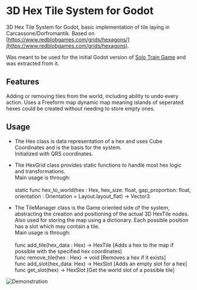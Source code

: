 # 3D Hex Tile System for Godot
3D Hex Tile System for Godot, basic implementation of tile laying in Carcassone/Dorfromantik.
Based on [https://www.redblobgames.com/grids/hexagons/](https://www.redblobgames.com/grids/hexagons).

Was meant to be used for the initial Godot version of [Solo Train Game](https://github.com/AriJalk/SoloTrainGameUnity/) and was extracted from it.

## Features
Adding or removing tiles from the world, including ability to undo every action.
Uses a Freeform map dynamic map meaning islands of seperated hexes could be created without needing to store empty ones.

## Usage
* The Hex class is data representation of a hex and uses Cube Coordinates and is the basis for the system.</br>
Initialized with QRS coordinates.

* The HexGrid class provides static functions to handle most hex logic and transformations.</br>
Main usage is through: </br></br>
static func hex_to_world(hex : Hex, hex_size: float, gap_proportion: float, orientation : Orientation = Layout.layout_flat) -> Vector3

* The TileManager class is the Game oriented side of the system, abstracting the creation and positioning of the actual 3D HexTile nodes.
Also used for storing the map using a dictionary.
Each possible position has a slot which may contain a tile.</br>
Main usage is through: </br></br>
func add_tile(hex_data : Hex) -> HexTile [Adds a hex to the map if possible with the specified hex coordinates)</br>
func remove_tile(hex : Hex) -> void [Removes a hex if it exists]</br>
func add_slot(hex_data: Hex) -> HexSlot [Adds an empty slot for a hex]</br>
func get_slot(hex) -> HexSlot [Get the world slot of a possible tile]</br>


![Demonstration](HexGrid.gif)</br>
